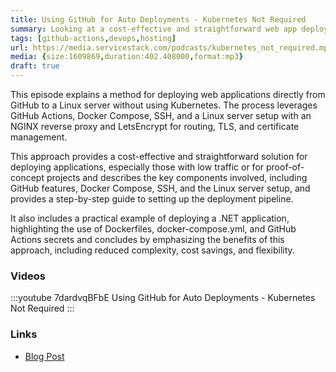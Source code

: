 ```yaml
---
title: Using GitHub for Auto Deployments - Kubernetes Not Required
summary: Looking at a cost-effective and straightforward web app deployment pattern using GitHub and a single Linux server
tags: [github-actions,devops,hosting]
url: https://media.servicestack.com/podcasts/kubernetes_not_required.mp3
media: {size:1609869,duration:402.408000,format:mp3}
draft: true
---
```


This episode explains a method for deploying web applications directly from GitHub to a Linux server 
without using Kubernetes. The process leverages GitHub Actions, Docker Compose, SSH, and a 
Linux server setup with an NGINX reverse proxy and LetsEncrypt for routing, TLS, and 
certificate management. 

This approach provides a cost-effective and straightforward solution for deploying applications, 
especially those with low traffic or for proof-of-concept projects and describes the key components 
involved, including GitHub features, Docker Compose, SSH, and the Linux server setup, 
and provides a step-by-step guide to setting up the deployment pipeline. 

It also includes a practical example of deploying a .NET application, highlighting the use of 
Dockerfiles, docker-compose.yml, and GitHub Actions secrets and concludes by emphasizing 
the benefits of this approach, including reduced complexity, cost savings, and flexibility.

### Videos

:::youtube 7dardvqBFbE
Using GitHub for Auto Deployments - Kubernetes Not Required
:::

### Links

- [Blog Post](/posts/kubernetes_not_required)
